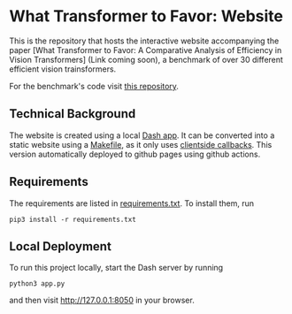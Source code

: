 # What Transformer to Favor: Website
This is the repository that hosts the interactive website accompanying the paper [What Transformer to Favor: A Comparative Analysis of Efficiency in Vision Transformers] (Link coming soon), a benchmark of over 30 different efficient vision trainsformers.

For the benchmark's code visit [this repository](https://gitfront.io/r/user-5921586/dmRcCBtFqbtK/WhatTransformerToFavor/).

## Technical Background
The website is created using a local [Dash app](https://dash.plot.ly/). 
It can be converted into a static website using a [Makefile](Makefile), as it only uses [clientside callbacks](https://dash.plotly.com/clientside-callbacks).
This version automatically deployed to github pages using github actions. 

## Requirements
The requirements are listed in [requirements.txt](requirements.txt). 
To install them, run
```commandline
pip3 install -r requirements.txt
```

## Local Deployment
To run this project locally, start the Dash server by running
```commandline
python3 app.py
```
and then visit http://127.0.0.1:8050 in your browser.

